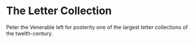 # The Letter Collection

Peter the Venerable left for posterity one of the largest letter collections of the twelth-century. 

